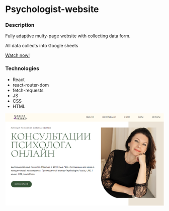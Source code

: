 # Psychologist-website

### Description
<p>Fully adaptive multy-page website with collecting data form.</p>
<p>All data collects into Google sheets</p>
<a href="https://psycho-website.vercel.app" target="_blank">Watch now!</a>

### Technologies
- React
- react-router-dom
- fetch-requests
- JS
- CSS
- HTML

<img src='./src/Assets/app-demo.png' alt='app-pic'>


